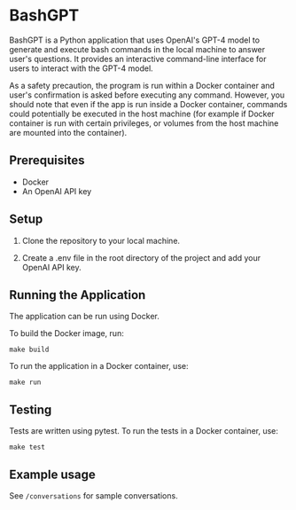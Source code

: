 # BashGPT

BashGPT is a Python application that uses OpenAI's GPT-4 model to generate and execute bash commands in the local machine to answer user's questions. It provides an interactive command-line interface for users to interact with the GPT-4 model.

As a safety precaution, the program is run within a Docker container and user's confirmation is asked before executing any command. However, you should note that even if the app is run inside a Docker container, commands could potentially be executed in the host machine (for example if Docker container is run with certain privileges, or volumes from the host machine are mounted into the container).


## Prerequisites

- Docker
- An OpenAI API key


## Setup

1. Clone the repository to your local machine.

2. Create a .env file in the root directory of the project and add your OpenAI API key.

## Running the Application

The application can be run using Docker.

To build the Docker image, run:

```
make build
```


To run the application in a Docker container, use:

```
make run
```

## Testing

Tests are written using pytest. To run the tests in a Docker container, use:  

```
make test
```

## Example usage

See `/conversations` for sample conversations.
